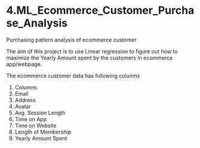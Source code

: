 # 4.ML_Ecommerce_Customer_Purchase_Analysis
Purchasing pattern analysis of ecommerce customer

The aim of this project is to use Linear regression to figure out how to maximize the Yearly Amount spent by the customers in ecommerce app/webpage.

The ecommerce customer data has following columns
1) Columns
2) Email
3) Address
4) Avatar
5) Avg. Session Length
6) Time on App
7) Time on Website
8) Length of Membership
9) Yearly Amount Spent
